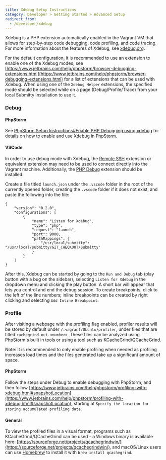 ```yaml
---
title: Xdebug Setup Instructions
category: Developer > Getting Started > Advanced Setup
redirect_from:
  - /developer/xdebug
---
```


Xdebug is a PHP extension automatically enabled in the Vagrant VM that allows for step-by-step code debugging, code profiling, and code tracing. For more information about the features of Xdebug, see [xdebug.org](https://xdebug.org/).

For the default configuration, it is recommended to use an extension to enable one of the Xdebug modes; see [https://www.jetbrains.com/help/phpstorm/browser-debugging-extensions.html](https://www.jetbrains.com/help/phpstorm/browser-debugging-extensions.html) for a list of extensions that can be used with Xdebug. When using one of the `Xdebug Helper` extensions, the specified mode should be selected while on a page (Debug/Profile/Trace) from your local Submitty installation to use it.

### Debug

#### PhpStorm

See [PhpStorm Setup Instructions#Enable PHP Debugging using xdebug](/developer/getting_started/phpstorm#enable-php-debugging-using-xdebug) for details on how to enable and use Xdebug in PhpStorm.

#### VSCode

In order to use debug mode with Xdebug, the [Remote SSH](https://marketplace.visualstudio.com/items?itemName=ms-vscode-remote.remote-ssh) extension or equivalent extension may need to be used to connect directly into the Vagrant machine. Additionally, the [PHP Debug](https://marketplace.visualstudio.com/items?itemName=xdebug.php-debug) extension should be installed.

Create a file titled `launch.json` under the `.vscode` folder in the root of the currently opened folder, creating the `.vscode` folder if it does not exist, and paste the following into the file:

```
{
    "version": "0.2.0",
    "configurations": [
        {
            "name": "Listen for Xdebug",
            "type": "php",
            "request": "launch",
            "port": 9000,
            "pathMappings": {
                "/usr/local/submitty": "/usr/local/submitty/GIT_CHECKOUT/Submitty"
            }
        }
    ]
}
```

After this, Xdebug can be started by going to the `Run and Debug` tab (play button with a bug on the sidebar), selecting `Listen for Xdebug` in the dropdown menu and clicking the play button. A short bar will appear that lets you control and end the debug session. To create breakpoints, click to the left of the line numbers; inline breakpoints can be created by right clicking and selecting `Add Inline Breakpoint`.

### Profile

After visiting a webpage with the profiling flag enabled, profiler results will be stored by default under `/.vagrant/Ubuntu/profiler`, under files that are titled `cachegrind.out.<number>`. These files can be analyzed using PhpStorm's built in tools or using a tool such as KCacheGrind/QCacheGrind.

Note: It is recommended to only enable profiling when needed as profiling increases load times and the files generated take up a significant amount of space.

#### PhpStorm

Follow the steps under Debug to enable debugging with PhpStorm, and then follow [https://www.jetbrains.com/help/phpstorm/profiling-with-xdebug.html#snapshotLocation](https://www.jetbrains.com/help/phpstorm/profiling-with-xdebug.html#snapshotLocation), starting at `Specify the location for storing accumulated profiling data`. 

#### General

To view the profiled files in a visual format, programs such as KCacheGrind/QCacheGrind can be used - a Windows binary is available here: [https://sourceforge.net/projects/qcachegrindwin/](https://sourceforge.net/projects/qcachegrindwin/), and macOS/Linux users can use [Homebrew](https://brew.sh/) to install it with `brew install qcachegrind`.
